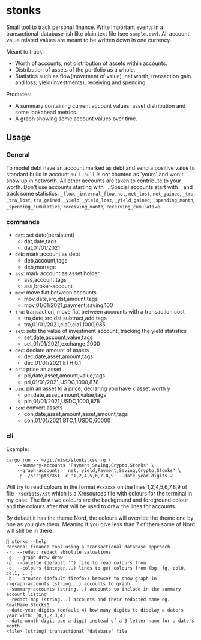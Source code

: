 # stonks

Small tool to track personal finance.
Write important events in a transactional-database-ish like plain text file (see `sample.csv`).
All account value related values are meant to be written down in one currency.

Meant to track:
- Worth of accounts, not distribution of assets within accounts.
- Distribution of assets of the portfolio as a whole.
- Statistics such as flow(movement of value), net worth, transaction gain and loss, yield(investments), receiving and spending.

Produces:
- A summary containing current account values, asset distribution and some lookahead metrics.
- A graph showing some account values over time.

## Usage

### General

To model debt have an account marked as debt and send a positive value to standard build in account `null`.
`null` is not counted as 'yours' and won't show up in networth.
All other accounts are taken to contribute to your worth.
Don't use accounts starting with `_`.
Special accounts start with `_` and track some statistics: `_flow`, `_internal_flow`, `net`, `net_lost`, `net_gained`, `_tra`, `_tra_lost`, `tra_gained`, `_yield`, `_yield_lost`, `_yield_gained`, `_spending_month`, `_spending_cumulative`, `receiving_month`, `receiving_cumulative`.

### commands

- `dat`: set date(persistent)
  - dat,date,tags
  - dat,01/01/2021
- `deb`: mark account as debt
  - deb,account,tags
  - deb,mortage
- `ass`: mark account as asset holder
  - ass,account,tags
  - ass,broker-account
- `mov`: move fiat between accounts
  - mov,date,src,dst,amount,tags
  - mov,01/01/2021,payment,saving,100
- `tra`: transaction, move fiat between accounts with a transaction cost
  - tra,date,src,dst,subtract,add,tags
  - tra,01/01/2021,cia0,cia1,1000,985
- `set`: sets the value of investment account, tracking the yield statistics
  - set,date,account,value,tags
  - set,01/01/2021,exchange,2000
- `dec`: declare amount of assets
  - dec,date,asset,amount,tags
  - dec,01/01/2021,ETH,0.1
- `pri`: price an asset
  - pri,date,asset,amount,value,tags
  - pri,01/01/2021,USDC,1000,878
- `pin`: pin an asset to a price, declaring you have x asset worth y
  - pin,date,asset,amount,value,tags
  - pin,01/01/2021,USDC,1000,878
- `con`: convert assets
  - con,date,asset,amount,asset,amount,tags
  - con,01/01/2021,BTC,1,USDC,60000

### cli

Example:
```
cargo run -- ~/git/misc/stonks.csv -g \
    --summary-accounts 'Payment,Saving,Crypto,Stonks' \
    --graph-accounts '_net,_yield,Payment,Saving,Crypto,Stonks' \
    -p ~/scripts/Xst -c '1,2,4,5,6,7,8,9' --date-year-digits 2
```

Will try to read colours in the format `#xxxxxx` on the lines 1,2,4,5,6,7,8,9 of file `~/scripts/Xst` which is a Xresources file with colours for the terminal in my case.
The first two colours are the background and foreground colour and the colours after that will be used to draw the lines for accounts.

By default it has the theme Nord, the colours will override the theme one by one as you give them.
Meaning if you give less than 7 of them some of Nord will still be in there.

```
 stonks --help
Personal finance tool using a transactional database approach
-r, --redact redact absolute valuations
-g, --graph draw draw
-p, --palette (default '') file to read colours from
-c, --colours (integer...) lines to get colours from (bg, fg, col0, col1, ...)
-b, --browser (default firefox) browser to show graph in
--graph-accounts (string...) accounts to graph
--summary-accounts (string...) accounts to include in the summary account listing
--redact-map (string...) accounts and their redacted name eg. RealName:Stocks0
--date-year-digits (default 4) how many digits to display a date's year with: [0,1,2,3,4]
--date-month-digit use a digit instead of a 3 letter name for a date's month
<file> (string) transactional "database" file
```
